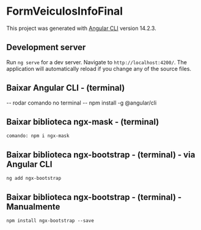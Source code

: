 # FormVeiculosInfoFinal

This project was generated with [Angular CLI](https://github.com/angular/angular-cli) version 14.2.3.

## Development server

Run `ng serve` for a dev server. Navigate to `http://localhost:4200/`. The application will automatically reload if you change any of the source files.

## Baixar Angular CLI - (terminal)
  -- rodar comando no terminal 
	-- npm install -g @angular/cli

## Baixar biblioteca ngx-mask - (terminal)
	comando: npm i ngx-mask
  
## Baixar biblioteca ngx-bootstrap - (terminal) - via Angular CLI
```ng add ngx-bootstrap```

## Baixar biblioteca ngx-bootstrap - (terminal) - Manualmente
```npm install ngx-bootstrap --save```
